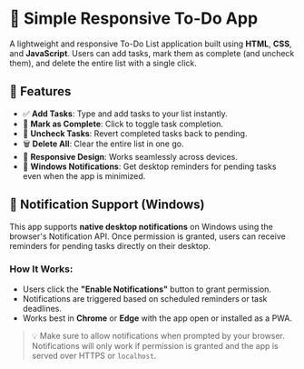 # 📝 Simple Responsive To-Do App

A lightweight and responsive To-Do List application built using **HTML**, **CSS**, and **JavaScript**. Users can add tasks, mark them as complete (and uncheck them), and delete the entire list with a single click.

## 🚀 Features

- ✅ **Add Tasks**: Type and add tasks to your list instantly.
- 📌 **Mark as Complete**: Click to toggle task completion.
- 🔄 **Uncheck Tasks**: Revert completed tasks back to pending.
- 🗑️ **Delete All**: Clear the entire list in one go.
- 📱 **Responsive Design**: Works seamlessly across devices.
- 🔔 **Windows Notifications**: Get desktop reminders for pending tasks even when the app is minimized.

## 🔔 Notification Support (Windows)

This app supports **native desktop notifications** on Windows using the browser's Notification API. Once permission is granted, users can receive reminders for pending tasks directly on their desktop.

### How It Works:
- Users click the **"Enable Notifications"** button to grant permission.
- Notifications are triggered based on scheduled reminders or task deadlines.
- Works best in **Chrome** or **Edge** with the app open or installed as a PWA.

> 💡 Make sure to allow notifications when prompted by your browser. Notifications will only work if permission is granted and the app is served over HTTPS or `localhost`.
